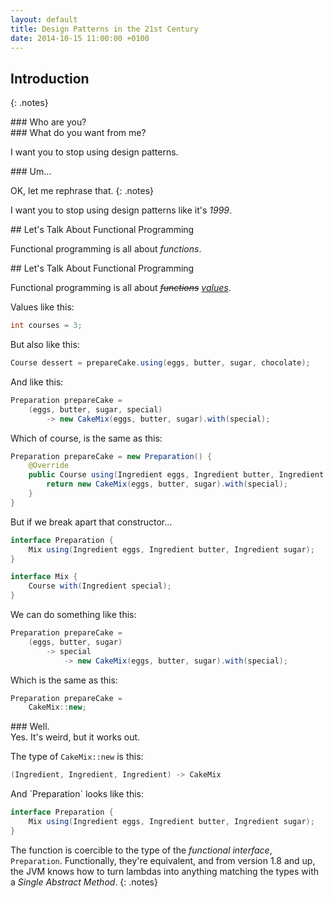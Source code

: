 ```yaml
---
layout: default
title: Design Patterns in the 21st Century
date: 2014-10-15 11:00:00 +0100
---
```


## Introduction
{: .notes}

<section markdown="1">
### Who are you?

<!-- <script src="https://gist.github.com/SamirTalwar/04cb9dfdaac3ecda97b5.js"></script> -->
</section>

<section markdown="1">
### What do you want from me?

I want you to stop using design patterns.
</section>

<section markdown="1">
### Um…

OK, let me rephrase that.
{: .notes}

I want you to stop using design patterns like it's *1999*.
</section>

<section class="slides-only" markdown="1">
## Let's Talk About Functional Programming

Functional programming is all about *functions*.
</section>

<section markdown="1">
## Let's Talk About Functional Programming

Functional programming is all about <em><del>functions</del> <ins>values</ins></em>.

<div class="fragment" markdown="1">
Values like this:

```java
int courses = 3;
```
</div>

<div class="fragment" markdown="1">
But also like this:

```java
Course dessert = prepareCake.using(eggs, butter, sugar, chocolate);
```
</div>
</section>

<section markdown="1">
And like this:

```java
Preparation prepareCake =
    (eggs, butter, sugar, special)
        -> new CakeMix(eggs, butter, sugar).with(special);
```

<div class="fragment" markdown="1">
Which of course, is the same as this:

```java
Preparation prepareCake = new Preparation() {
    @Override
    public Course using(Ingredient eggs, Ingredient butter, Ingredient sugar, Ingredient special) {
        return new CakeMix(eggs, butter, sugar).with(special);
    }
}
```
</div>
</section>

<section markdown="1">
But if we break apart that constructor…

```java
interface Preparation {
    Mix using(Ingredient eggs, Ingredient butter, Ingredient sugar);
}

interface Mix {
    Course with(Ingredient special);
}
```

<div class="fragment" markdown="1">
We can do something like this:

```java
Preparation prepareCake =
    (eggs, butter, sugar)
        -> special
            -> new CakeMix(eggs, butter, sugar).with(special);
```
</div>

<div class="fragment" markdown="1">
Which is the same as this:

```java
Preparation prepareCake =
    CakeMix::new;
```
</div>
</section>

<section markdown="1">
### Well.

<div class="fragment" markdown="1">
Yes. It's weird, but it works out.

The type of `CakeMix::new` is this:

```java
(Ingredient, Ingredient, Ingredient) -> CakeMix
```
</div>

<div class="fragment" markdown="1">
And `Preparation` looks like this:

```java
interface Preparation {
    Mix using(Ingredient eggs, Ingredient butter, Ingredient sugar);
}
```
</div>

The function is coercible to the type of the *functional interface*, `Preparation`. Functionally, they're equivalent, and from version 1.8 and up, the JVM knows how to turn lambdas into anything matching the types with a *Single Abstract Method*.
{: .notes}
</section>
